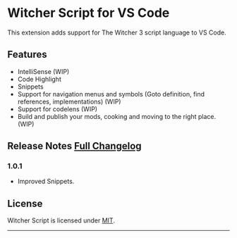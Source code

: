# Witcher Script for VS Code

This extension adds support for The Witcher 3 script language to VS Code.

## Features

- IntelliSense (WIP)
- Code Highlight
- Snippets
- Support for navigation menus and symbols (Goto definition, find references, implementations) (WIP)
- Support for codelens (WIP)
- Build and publish your mods, cooking and moving to the right place. (WIP)

## Release Notes [Full Changelog](CHANGELOG.md)

### 1.0.1

- Improved Snippets.

## License

Witcher Script is licensed under [MIT](https://opensource.org/licenses/MIT).

-----------------------------------------------------------------------------------------------------------